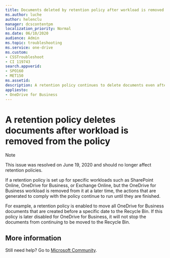 ```yaml
---
title: Documents deleted by retention policy after workload is removed
ms.author: luche
author: helenclu
manager: dcscontentpm
localization_priority: Normal
ms.date: 06/10/2020
audience: Admin
ms.topic: troubleshooting
ms.service: one-drive
ms.custom: 
- CSSTroubleshoot
- CI 119743
search.appverid:
- SPO160
- MET150
ms.assetid: 
description: A retention policy continues to delete documents even after workloads are removed from the policy
appliesto:
- OneDrive for Business
---
```


# A retention policy deletes documents after workload is removed from the policy

> [!NOTE]
> This issue was resolved on June 19, 2020 and should no longer affect retention policies.

If a retention policy is set up for specific workloads such as SharePoint Online, OneDrive for Business, or Exchange Online, but the OneDrive for Business workload is removed from it at a later time, the actions that are generated to comply with the policy continue to run until they are finished. 

For example, a retention policy is enabled to move all OneDrive for Business documents that are created before a specific date to the Recycle Bin. If this policy is later disabled for OneDrive for Business, it will not stop the documents from continuing to be moved to the Recycle Bin. 


## More information

Still need help? Go to [Microsoft Community](https://answers.microsoft.com/).
